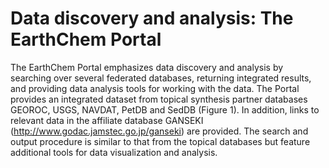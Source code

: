 # Data discovery and analysis: The EarthChem Portal

The EarthChem Portal emphasizes data discovery and analysis by searching over several federated databases, returning integrated results, and providing data analysis tools for working with the data. The Portal provides an integrated dataset from topical synthesis partner databases GEOROC, USGS, NAVDAT, PetDB and SedDB (Figure 1). In addition, links to relevant data in the affiliate database GANSEKI (http://www.godac.jamstec.go.jp/ganseki) are provided. The search and output procedure is similar to that from the topical databases but feature additional tools for data visualization and analysis. 

